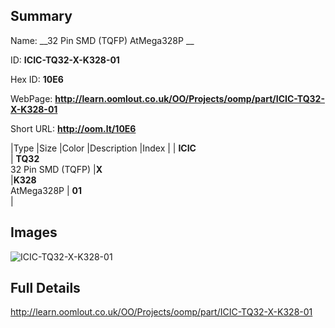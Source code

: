 

## Summary
 
Name: __32 Pin SMD (TQFP) AtMega328P __

ID: __ICIC-TQ32-X-K328-01__

Hex ID: __10E6__

WebPage: __http://learn.oomlout.co.uk/OO/Projects/oomp/part/ICIC-TQ32-X-K328-01__

Short URL: __http://oom.lt/10E6__


|Type   |Size   |Color   |Description   |Index   |
| __ICIC__ <br>  | __TQ32__<br>32 Pin SMD (TQFP)   |__X__<br>    |__K328__<br>AtMega328P    | __01__<br>  |


## Images
![ICIC-TQ32-X-K328-01](http://oomlout.com/oomp-gen/parts/ICIC-TQ32-X-K328-01/ICIC-TQ32-X-K328-01_420.jpg)

## Full Details

 http://learn.oomlout.co.uk/OO/Projects/oomp/part/ICIC-TQ32-X-K328-01

